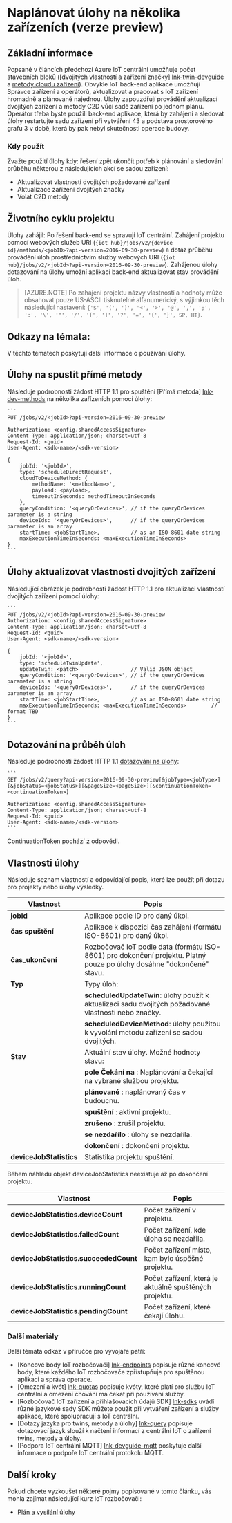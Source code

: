 <properties
 pageTitle="Příručka pro vývojáře – úlohy | Microsoft Azure"
 description="Azure Průvodce vývojář IoT centrální - plánování úlohy na spustit na několika zařízeních připojené k vaše Centrum"
 services="iot-hub"
 documentationCenter=".net"
 authors="juanjperez"
 manager="timlt"
 editor=""/>

<tags
 ms.service="iot-hub"
 ms.devlang="multiple"
 ms.topic="article"
 ms.tgt_pltfrm="na"
 ms.workload="na"
 ms.date="09/30/2016" 
 ms.author="juanpere"/>

# <a name="schedule-jobs-on-multiple-devices-preview"></a>Naplánovat úlohy na několika zařízeních (verze preview)

## <a name="overview"></a>Základní informace

Popsané v článcích předchozí Azure IoT centrální umožňuje počet stavebních bloků ([dvojitých vlastností a zařízení značky] [ lnk-twin-devguide] a [metody cloudu zařízení][lnk-dev-methods]).  Obvykle IoT back-end aplikace umožňují Správce zařízení a operátorů, aktualizovat a pracovat s IoT zařízení hromadně a plánované najednou.  Úlohy zapouzdřují provádění aktualizací dvojitých zařízení a metody C2D vůči sadě zařízení po jednom plánu.  Operátor třeba byste použili back-end aplikace, která by zahájení a sledovat úlohy restartujte sadu zařízení při vytváření 43 a podstava prostorového grafu 3 v době, která by pak nebyl skutečnosti operace budovy.

### <a name="when-to-use"></a>Kdy použít

Zvažte použití úlohy kdy: řešení zpět ukončit potřeb k plánování a sledování průběhu některou z následujících akcí se sadou zařízení:

- Aktualizovat vlastnosti dvojitých požadované zařízení
- Aktualizace zařízení dvojitých značky
- Volat C2D metody

## <a name="job-lifecycle"></a>Životního cyklu projektu

Úlohy zahájil: Po řešení back-end se spravují IoT centrální.  Zahájení projektu pomocí webových služeb URI (`{iot hub}/jobs/v2/{device id}/methods/<jobID>?api-version=2016-09-30-preview`) a dotaz průběhu provádění úloh prostřednictvím služby webových URI (`{iot hub}/jobs/v2/<jobId>?api-version=2016-09-30-preview`).  Zahájenou úlohy dotazování na úlohy umožní aplikaci back-end aktualizovat stav provádění úloh.

> [AZURE.NOTE] Po zahájení projektu názvy vlastností a hodnoty může obsahovat pouze US-ASCII tisknutelné alfanumerický, s výjimkou těch následující nastavení: ``{'$', '(', ')', '<', '>', '@', ',', ';', ':', '\', '"', '/', '[', ']', '?', '=', '{', '}', SP, HT}``.

## <a name="reference-topics"></a>Odkazy na témata:

V těchto tématech poskytují další informace o používání úlohy.

## <a name="jobs-to-execute-direct-methods"></a>Úlohy na spustit přímé metody

Následuje podrobnosti žádost HTTP 1.1 pro spuštění [Přímá metoda] [ lnk-dev-methods] na několika zařízeních pomocí úlohy:

    ```
    PUT /jobs/v2/<jobId>?api-version=2016-09-30-preview
    
    Authorization: <config.sharedAccessSignature>
    Content-Type: application/json; charset=utf-8
    Request-Id: <guid>
    User-Agent: <sdk-name>/<sdk-version>

    {
        jobId: '<jobId>',
        type: 'scheduleDirectRequest', 
        cloudToDeviceMethod: {
            methodName: '<methodName>',
            payload: <payload>,                 
            timeoutInSeconds: methodTimeoutInSeconds 
        },
        queryCondition: '<queryOrDevices>', // if the queryOrDevices parameter is a string
        deviceIds: '<queryOrDevices>',      // if the queryOrDevices parameter is an array
        startTime: <jobStartTime>,          // as an ISO-8601 date string
        maxExecutionTimeInSeconds: <maxExecutionTimeInSeconds>        
    }
    ```
    
## <a name="jobs-to-update-device-twin-properties"></a>Úlohy aktualizovat vlastnosti dvojitých zařízení

Následující obrázek je podrobnosti žádost HTTP 1.1 pro aktualizaci vlastností dvojitých zařízení pomocí úlohy:

    ```
    PUT /jobs/v2/<jobId>?api-version=2016-09-30-preview
    Authorization: <config.sharedAccessSignature>
    Content-Type: application/json; charset=utf-8
    Request-Id: <guid>
    User-Agent: <sdk-name>/<sdk-version>

    {
        jobId: '<jobId>',
        type: 'scheduleTwinUpdate', 
        updateTwin: <patch>                 // Valid JSON object
        queryCondition: '<queryOrDevices>', // if the queryOrDevices parameter is a string
        deviceIds: '<queryOrDevices>',      // if the queryOrDevices parameter is an array
        startTime: <jobStartTime>,          // as an ISO-8601 date string
        maxExecutionTimeInSeconds: <maxExecutionTimeInSeconds>        // format TBD
    }
    ```

## <a name="querying-for-progress-on-jobs"></a>Dotazování na průběh úloh

Následuje podrobnosti žádost HTTP 1.1 [dotazování na úlohy][lnk-query]:

    ```
    GET /jobs/v2/query?api-version=2016-09-30-preview[&jobType=<jobType>][&jobStatus=<jobStatus>][&pageSize=<pageSize>][&continuationToken=<continuationToken>]
    
    Authorization: <config.sharedAccessSignature>
    Content-Type: application/json; charset=utf-8
    Request-Id: <guid>
    User-Agent: <sdk-name>/<sdk-version>
    ```
    
ContinuationToken pochází z odpovědi.  

## <a name="jobs-properties"></a>Vlastnosti úlohy

Následuje seznam vlastností a odpovídající popis, které lze použít při dotazu pro projekty nebo úlohy výsledky.

| Vlastnost | Popis |
| -------------- | -----------------|
| **jobId** | Aplikace podle ID pro daný úkol. |
| **čas spuštění** | Aplikace k dispozici čas zahájení (formátu ISO-8601) pro daný úkol. |
| **čas_ukončení** | Rozbočovač IoT podle data (formátu ISO-8601) pro dokončení projektu. Platný pouze po úlohy dosáhne "dokončené" stavu. | 
| **Typ** | Typy úloh: |
| | **scheduledUpdateTwin**: úlohy použít k aktualizaci sadu dvojitých požadované vlastnosti nebo značky. |
| | **scheduledDeviceMethod**: úlohy použitou k vyvolání metodu zařízení se sadou dvojitých. |
| **Stav** | Aktuální stav úlohy. Možné hodnoty stavu: |
| | **pole Čekání na** : Naplánování a čekající na vybrané službou projektu. |
| | **plánované** : naplánovaný čas v budoucnu. |
| | **spuštění** : aktivní projektu. |
| | **zrušeno** : zrušil projektu. |
| | **se nezdařilo** : úlohy se nezdařila. |
| | **dokončení** : dokončení projektu. |
| **deviceJobStatistics** | Statistika projektu spuštění. |

Během náhledu objekt deviceJobStatistics neexistuje až po dokončení projektu.

| Vlastnost | Popis |
| -------------- | -----------------|
| **deviceJobStatistics.deviceCount** | Počet zařízení v projektu. |
| **deviceJobStatistics.failedCount** | Počet zařízení, kde úloha se nezdařila. |
| **deviceJobStatistics.succeededCount** | Počet zařízení místo, kam bylo úspěšné projektu. |
| **deviceJobStatistics.runningCount** | Počet zařízení, která je aktuálně spuštěných projektu. |
| **deviceJobStatistics.pendingCount** | Počet zařízení, které čekají úlohu. |


### <a name="additional-reference-material"></a>Další materiály

Další témata odkaz v příručce pro vývojáře patří:

- [Koncové body IoT rozbočovači] [ lnk-endpoints] popisuje různé koncové body, které každého IoT rozbočovače zpřístupňuje pro spuštěnou aplikaci a správa operace.
- [Omezení a kvót] [ lnk-quotas] popisuje kvóty, které platí pro službu IoT centrální a omezení chování má čekat při používání služby.
- [Rozbočovač IoT zařízení a přihlašovacích údajů SDK] [ lnk-sdks] uvádí různé jazykové sady SDK můžete použít při vytváření zařízení a služby aplikace, které spolupracují s IoT centrální.
- [Dotazy jazyka pro twins, metody a úlohy] [ lnk-query] popisuje dotazovací jazyk slouží k načtení informací z centrální IoT o zařízení twins, metody a úlohy.
- [Podpora IoT centrální MQTT] [ lnk-devguide-mqtt] poskytuje další informace o podpoře IoT centrální protokolu MQTT.

## <a name="next-steps"></a>Další kroky

Pokud chcete vyzkoušet některé pojmy popisované v tomto článku, vás mohla zajímat následující kurz IoT rozbočovači:

- [Plán a vysílání úlohy][lnk-jobs-tutorial]

<!-- links and images -->

[lnk-endpoints]: iot-hub-devguide-endpoints.md
[lnk-quotas]: iot-hub-devguide-quotas-throttling.md
[lnk-sdks]: iot-hub-devguide-sdks.md
[lnk-query]: iot-hub-devguide-query-language.md
[lnk-devguide-mqtt]: iot-hub-mqtt-support.md
[lnk-jobs-tutorial]: iot-hub-schedule-jobs.md
[lnk-c2d-methods]: iot-hub-c2d-methods.md
[lnk-dev-methods]: iot-hub-devguide-direct-methods.md
[lnk-get-started-twin]: iot-hub-node-node-twin-getstarted.md
[lnk-twin-devguide]: iot-hub-devguide-device-twins.md
